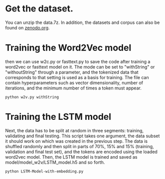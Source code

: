 # Get the dataset.
You can unzip the data.7z. In addition, the datasets and corpus can also be found on [zenodo.org](https://zenodo.org/record/3559480#.XeTMzdVG2Hs).
# Training the Word2Vec model
then we can use w2c.py or fasttext.py to save the code after training a word2vec or fasttext model on it. 
The mode can be set to "withString" or "withoutString" through a parameter, and the tokenized data that corresponds to that setting is used as a basis for training. 
The file can contain hyperparameters such as vector dimensionality, number of iterations, and the minimum number of times a token must appear.
```
python w2v.py withString
```
# Training the LSTM model
Next, the data has to be split at random in three segments: training, validating and final testing. This script takes one argument, the data subset it should work on which was created in the previous step. 
The data is shuffled randomly and then split in parts of 70%, 15% and 15% (training, validation and final test set), and the tokens are encoded using the loaded word2vec model. 
Then, the LSTM model is trained and saved as model/model_w2v/LSTM_model.h5 and so forth.
```
python LSTM-Model-with-embedding.py
```
